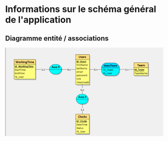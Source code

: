 # Informations sur le schéma général de l'application

## Diagramme entité / associations
![time-manager.png](img/time-manager.png)